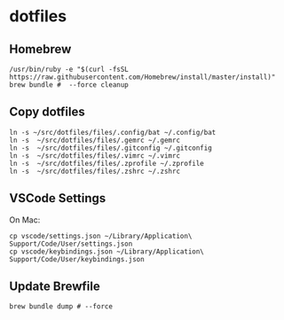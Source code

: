 # dotfiles

## Homebrew

```shell
/usr/bin/ruby -e "$(curl -fsSL https://raw.githubusercontent.com/Homebrew/install/master/install)"
brew bundle #  --force cleanup
```

## Copy dotfiles

```shell
ln -s ~/src/dotfiles/files/.config/bat ~/.config/bat
ln -s  ~/src/dotfiles/files/.gemrc ~/.gemrc
ln -s  ~/src/dotfiles/files/.gitconfig ~/.gitconfig
ln -s  ~/src/dotfiles/files/.vimrc ~/.vimrc
ln -s  ~/src/dotfiles/files/.zprofile ~/.zprofile
ln -s  ~/src/dotfiles/files/.zshrc ~/.zshrc
```

## VSCode Settings

On Mac:
```shell
cp vscode/settings.json ~/Library/Application\ Support/Code/User/settings.json
cp vscode/keybindings.json ~/Library/Application\ Support/Code/User/keybindings.json
```

## Update Brewfile

```shell
brew bundle dump # --force
```